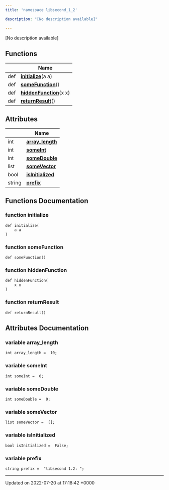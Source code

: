 ```yaml
---
title: 'namespace libsecond_1_2'

description: "[No description available]"

---
```







[No description available]

## Functions

|                | Name           |
| -------------- | -------------- |
| def | **[initialize](/documentation/code/namespaces/namespacelibsecond__1__2/#function-initialize)**(a a) |
| def | **[someFunction](/documentation/code/namespaces/namespacelibsecond__1__2/#function-somefunction)**() |
| def | **[hiddenFunction](/documentation/code/namespaces/namespacelibsecond__1__2/#function-hiddenfunction)**(x x) |
| def | **[returnResult](/documentation/code/namespaces/namespacelibsecond__1__2/#function-returnresult)**() |

## Attributes

|                | Name           |
| -------------- | -------------- |
| int | **[array_length](/documentation/code/namespaces/namespacelibsecond__1__2/#variable-array-length)**  |
| int | **[someInt](/documentation/code/namespaces/namespacelibsecond__1__2/#variable-someint)**  |
| int | **[someDouble](/documentation/code/namespaces/namespacelibsecond__1__2/#variable-somedouble)**  |
| list | **[someVector](/documentation/code/namespaces/namespacelibsecond__1__2/#variable-somevector)**  |
| bool | **[isInitialized](/documentation/code/namespaces/namespacelibsecond__1__2/#variable-isinitialized)**  |
| string | **[prefix](/documentation/code/namespaces/namespacelibsecond__1__2/#variable-prefix)**  |


## Functions Documentation

### function initialize

```
def initialize(
    a a
)
```


### function someFunction

```
def someFunction()
```


### function hiddenFunction

```
def hiddenFunction(
    x x
)
```


### function returnResult

```
def returnResult()
```



## Attributes Documentation

### variable array_length

```
int array_length =  10;
```


### variable someInt

```
int someInt =  0;
```


### variable someDouble

```
int someDouble =  0;
```


### variable someVector

```
list someVector =  [];
```


### variable isInitialized

```
bool isInitialized =  False;
```


### variable prefix

```
string prefix =  "libsecond 1.2: ";
```





-------------------------------

Updated on 2022-07-20 at 17:18:42 +0000